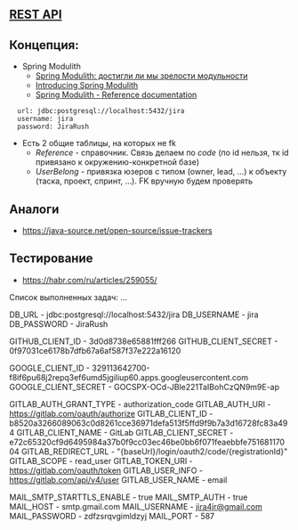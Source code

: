 ## [REST API](http://localhost:8080/doc)

## Концепция:

- Spring Modulith
    - [Spring Modulith: достигли ли мы зрелости модульности](https://habr.com/ru/post/701984/)
    - [Introducing Spring Modulith](https://spring.io/blog/2022/10/21/introducing-spring-modulith)
    - [Spring Modulith - Reference documentation](https://docs.spring.io/spring-modulith/docs/current-SNAPSHOT/reference/html/)

```
  url: jdbc:postgresql://localhost:5432/jira
  username: jira
  password: JiraRush
```

- Есть 2 общие таблицы, на которых не fk
    - _Reference_ - справочник. Связь делаем по _code_ (по id нельзя, тк id привязано к окружению-конкретной базе)
    - _UserBelong_ - привязка юзеров с типом (owner, lead, ...) к объекту (таска, проект, спринт, ...). FK вручную будем
      проверять

## Аналоги

- https://java-source.net/open-source/issue-trackers

## Тестирование

- https://habr.com/ru/articles/259055/

Список выполненных задач:
...

DB_URL - jdbc:postgresql://localhost:5432/jira
DB_USERNAME - jira
DB_PASSWORD - JiraRush

GITHUB_CLIENT_ID - 3d0d8738e65881fff266
GITHUB_CLIENT_SECRET - 0f97031ce6178b7dfb67a6af587f37e222a16120

GOOGLE_CLIENT_ID - 329113642700-f8if6pu68j2repq3ef6umd5jgiliup60.apps.googleusercontent.com
GOOGLE_CLIENT_SECRET - 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

GITLAB_AUTH_GRANT_TYPE - authorization_code
GITLAB_AUTH_URI - https://gitlab.com/oauth/authorize
GITLAB_CLIENT_ID - b8520a3266089063c0d8261cce36971defa513f5ffd9f9b7a3d16728fc83a494
GITLAB_CLIENT_NAME - GitLab
GITLAB_CLIENT_SECRET - e72c65320cf9d6495984a37b0f9cc03ec46be0bb6f071feaebbfe75168117004
GITLAB_REDIRECT_URL - "{baseUrl}/login/oauth2/code/{registrationId}"
GITLAB_SCOPE - read_user
GITLAB_TOKEN_URI - https://gitlab.com/oauth/token
GITLAB_USER_INFO - https://gitlab.com/api/v4/user
GITLAB_USER_NAME - email

MAIL_SMTP_STARTTLS_ENABLE - true
MAIL_SMTP_AUTH - true
MAIL_HOST - smtp.gmail.com
MAIL_USERNAME - jira4jr@gmail.com
MAIL_PASSWORD - zdfzsrqvgimldzyj
MAIL_PORT - 587